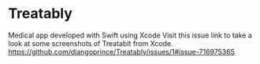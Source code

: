 # Treatably
Medical app developed with Swift using Xcode
Visit this issue link to take a look at some screenshots of Treatablt from Xcode. 
https://github.com/djangoprince/Treatably/issues/1#issue-716975365
